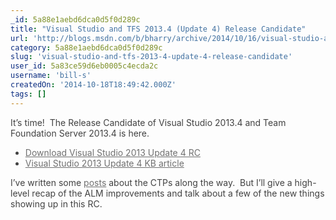 ```yaml
---
_id: 5a88e1aebd6dca0d5f0d289c
title: "Visual Studio and TFS 2013.4 (Update 4) Release Candidate"
url: 'http://blogs.msdn.com/b/bharry/archive/2014/10/16/visual-studio-and-tfs-2013-4-update-4-release-candidate.aspx'
category: 5a88e1aebd6dca0d5f0d289c
slug: 'visual-studio-and-tfs-2013-4-update-4-release-candidate'
user_id: 5a83ce59d6eb0005c4ecda2c
username: 'bill-s'
createdOn: '2014-10-18T18:49:42.000Z'
tags: []
---
```


<p style="color: #424242;">It’s time!  The Release Candidate of Visual Studio 2013.4 and Team Foundation Server 2013.4 is here.</p>

<ul style="color: #424242;">
	<li><a style="color: #707070;" href="http://go.microsoft.com/fwlink/?LinkId=510314">Download Visual Studio 2013 Update 4 RC</a></li>
	<li><a style="color: #707070;" href="http://go.microsoft.com/fwlink/?LinkId=510328">Visual Studio 2013 Update 4 KB article</a></li>
</ul>
<p style="color: #424242;">I’ve written some <a style="color: #707070;" href="http://blogs.msdn.com/b/bharry/archive/2014/09/22/visual-studio-and-tfs-2013-4-ctp2-is-available.aspx">posts</a> about the CTPs along the way.  But I’ll give a high-level recap of the ALM improvements and talk about a few of the new things showing up in this RC.</p>
